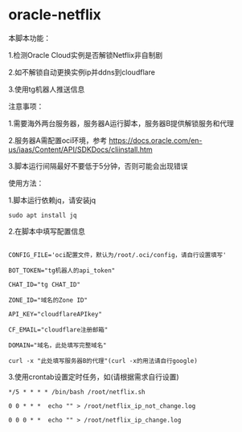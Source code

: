# oracle-netflix
本脚本功能：

1.检测Oracle Cloud实例是否解锁Netflix非自制剧

2.如不解锁自动更换实例ip并ddns到cloudflare

3.使用tg机器人推送信息

注意事项：

1.需要海外两台服务器，服务器A运行脚本，服务器B提供解锁服务和代理

2.服务器A需配置oci环境，参考 https://docs.oracle.com/en-us/iaas/Content/API/SDKDocs/cliinstall.htm

3.脚本运行间隔最好不要低于5分钟，否则可能会出现错误

使用方法：

1.脚本运行依赖jq，请安装jq

`sudo apt install jq`

2.在脚本中填写配置信息

```instance_id="实例的ocid"

CONFIG_FILE='oci配置文件，默认为/root/.oci/config，请自行设置填写'

BOT_TOKEN="tg机器人的api_token"

CHAT_ID="tg CHAT_ID"

ZONE_ID="域名的Zone ID"

API_KEY="cloudflareAPIkey"

CF_EMAIL="cloudflare注册邮箱"

DOMAIN="域名，此处填写完整域名"

curl -x "此处填写服务器B的代理"(curl -x的用法请自行google)
```

3.使用crontab设置定时任务，如(请根据需求自行设置)

```
*/5 * * * * /bin/bash /root/netflix.sh

0 0 * * *  echo "" > /root/netflix_ip_not_change.log

0 0 0 * *  echo "" > /root/netflix_ip_change.log
```
